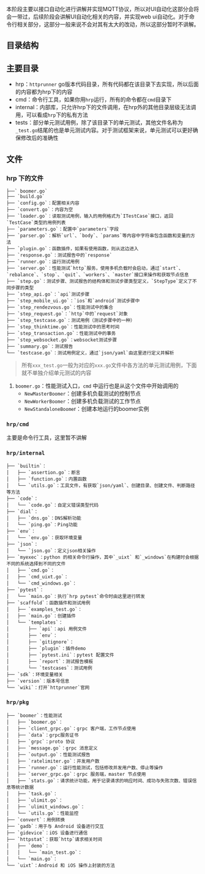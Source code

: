 

本阶段主要以接口自动化进行讲解并实现MQTT协议，所以对UI自动化这部分会将会一带过，后续阶段会讲解UI自动化相关的内容，并实现web ui自动化。对于命令行相关部分，这部分一般来说不会对其有太大的改动，所以这部分暂时不讲解。

## 目录结构

## 主要目录

* hrp：`httprunner` go版本代码目录，所有代码都在该目录下去实现，所以后面的内容都为hrp下的内容
* cmd：命令行工具，如果你用`hrp`运行，所有的命令都在`cmd`目录下
* internal：内部库，只允许hrp下的文件调用，在hrp外的其他目录层级无法调用，可以看成`hrp`下的私有方法
* tests：部分单元测试用例，除了该目录下的单元测试，其他文件名称为`_test.go`结尾的也是单元测试内容。对于测试框架来说，单元测试可以更好确保修改后的准确性

## 文件

### hrp 下的文件

```shell
├──` boomer.go`
├── `build.go`
├── `config.go`：配置相关内容
├── `convert.go`：内容为空
├── `loader.go`：读取测试用例，输入的用例格式为`ITestCase`接口，返回`TestCase`类型的用例列表
├── `parameters.go`：配置中`parameters`字段
├── `parser.go`：解析`url`、`body`、`params`等内容中字符串包含函数和变量的方法
├── `plugin.go`：函数插件，如果有使用函数，则从这边进入
├── `response.go`：测试报告中的`response`
├── `runner.go`：运行测试用例
├── `server.go`：性能测试`http`服务，使用多机负载时会启动，通过`start`、`rebalance`、`stop`、`quit`、`workers`、`master`接口来操作和获取节点信息
├── `step.go`：测试步骤、测试报告的结构体和测试步骤类型定义，`StepType`定义了不同步骤的类型
├── `step_api.go`：`api`测试步骤
├── `step_mobile_ui.go`：`ios`和`android`测试步骤中
├── `step_rendezvous.go`：性能测试中的集合
├── `step_request.go`：`http`中的`request`对象
├── `step_testcase.go`：测试用例（测试步骤中的一种）
├── `step_thinktime.go`：性能测试中的思考时间
├── `step_transaction.go`：性能测试中的事务
├── `step_websocket.go`：websocket测试步骤
├── `summary.go`：测试报告
└── `testcase.go`：测试用例定义，通过`json/yaml`由这里进行定义并解析
```



> 所有`xxx_test.go`一般为对应的`xxx.go`文件中各方法的单元测试用例，下面就不单独介绍单元测试的内容

1. `boomer.go`：性能测试入口，`cmd` 中运行也是从这个文件中开始调用的
   * `NewMasterBoomer`：创建多机负载测试的控制节点
   * `NewWorkerBoomer`：创建多机负载测试的工作节点
   * `NewStandaloneBoome`r：创建本地运行的boomer实例

### `hrp/cmd`

主要是命令行工具，这里暂不讲解

### `hrp/internal`

```shell
├── `builtin`：
│   ├── `assertion.go`：断言
│   ├── `function.go`：内置函数
│   └── `utils.go`：工具文件，有获取`json/yaml`、创建目录、创建文件、判断路径等方法
├── `code`：
│   └── `code.go`：自定义错误类型代码
├── `dial`：
│   ├── `dns.go`：DNS解析功能
│   └── `ping.go`：Ping功能
├── `env`：
│   └── `env.go`：获取环境变量
├── `json`：
│   └── `json.go`：定义json相关操作
├── `myexec`：python 的相关命令行操作，其中`_uixt` 和`_windows`在构建时会根据不同的系统选择到不同的文件
│   ├── `cmd.go`：
│   ├── `cmd_uixt.go`：
│   └── `cmd_windows.go`：
├── `pytest`：
│   └── `main.go`：执行`hrp pytest`命令时由这里进行转发
├── `scaffold`：函数插件和测试用例
│   ├── `examples_test.go`：
│   ├── `main.go`：创建插件
│   └── `templates`：
│       ├── `api`：api 用例文件
│       ├── `env`：
│       ├── `gitignore`：
│       ├── `plugin`：插件demo
│       ├── `pytest.ini`：pytest 配置文件
│       ├── `report`：测试报告模板
│       └── `testcases`：测试用例
├── `sdk`：环境变量相关
├── `version`：版本号信息
└── `wiki`：打开`httprunner`官网
```



### `hrp/pkg`

```shell
├── `boomer`：性能测试
│   ├── `boomer.go`：
│   ├── `client_grpc.go`：grpc 客户端，工作节点使用
│   ├── `data`：grpc服务证书
│   ├── `grpc`：proto 协议
│   ├── `message.go`：grpc 消息定义
│   ├── `output.go`：性能测试报告
│   ├── `ratelimiter.go`：并发用户数
│   ├── `runner.go`：运行性能测试，包括修改并发用户数、停止等操作
│   ├── `server_grpc.go`：grpc 服务端，master 节点使用
│   ├── `stats.go`：请求统计功能，用于记录请求的响应时间、成功与失败次数、错误信息等统计数据
│   ├── `task.go`：
│   ├── `ulimit.go`：
│   ├── `ulimit_windows.go`：
│   └── `utils.go`：性能监控
├── `convert`：用例转换
├── `gadb`：用于与 Android 设备进行交互
├── `gidevice`：iOS 设备进行通信
├── `httpstat`：获取`http`请求相关时间
│   ├── `demo`：
│   │   └── `main_test.go`：
│   └── `main.go`：
└── `uixt`：Android 和 iOS 操作上封装的方法
```

